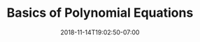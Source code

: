 ---
title: 'Basics of Polynomial Equations'
date: 2018-11-14T19:02:50-07:00
draft: false
weight: 2
extensions:
    - katex
---